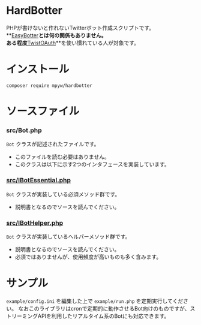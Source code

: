 HardBotter
==========

PHPが書けないと作れないTwitterボット作成スクリプトです。  
**[EasyBotter](http://pha22.net/twitterbot/)**とは何の関係もありません。  
ある程度**[TwistOAuth](https://github.com/mpyw/TwistOAuth)**を使い慣れている人が対象です。

インストール
=========

`composer require mpyw/hardbotter`

ソースファイル
============

### src/Bot.php

`Bot` クラスが記述されたファイルです。

- このファイルを読む必要はありません。
- このクラスは以下に示す2つのインタフェースを実装しています。

### [src/IBotEssential.php](https://github.com/mpyw/HardBotter/blob/master/src/IBotEssential.php)

`Bot` クラスが実装している必須メソッド群です。

- 説明書となるのでソースを読んでください。

### [src/IBotHelper.php](https://github.com/mpyw/HardBotter/blob/master/src/IBotEssential.php)

`Bot` クラスが実装しているヘルパーメソッド群です。

- 説明書となるのでソースを読んでください。
- 必須ではありませんが、使用頻度が高いものも多く含みます。

サンプル
=======

`example/config.ini` を編集した上で `example/run.php` を定期実行してください。
なおこのライブラリはcronで定期的に動作させるBot向けのものですが、ストリーミングAPIを利用したリアルタイム系のBotにも対応できます。
